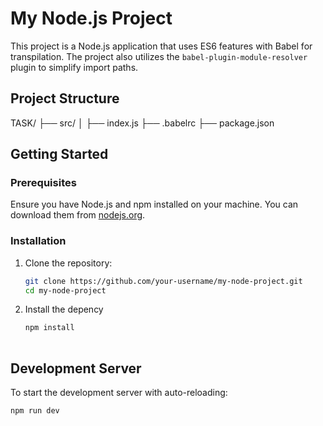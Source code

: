 # My Node.js Project

This project is a Node.js application that uses ES6 features with Babel for transpilation. The project also utilizes the `babel-plugin-module-resolver` plugin to simplify import paths.

## Project Structure

TASK/
├── src/
│ ├── index.js
├── .babelrc
├── package.json


## Getting Started

### Prerequisites

Ensure you have Node.js and npm installed on your machine. You can download them from [nodejs.org](https://nodejs.org/).

### Installation

1. Clone the repository:

   ```sh
   git clone https://github.com/your-username/my-node-project.git
   cd my-node-project
2. Install the depency
   ```sh
   npm install
  

## Development Server
To start the development server with auto-reloading:
 ```sh
npm run dev





